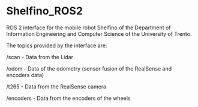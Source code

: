 # Shelfino_ROS2

ROS 2 interface for the mobile robot Shelfino of the Department of Information Engineering and Computer Science of the University of Trento.

The topics provided by the interface are:

/scan       - Data from the Lidar

/odom       - Data of the odometry (sensor fusion of the RealSense and encoders data)

/t265       - Data from the RealSense camera

/encoders   - Data from the encoders of the wheels
